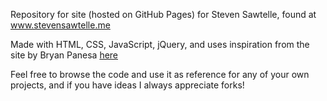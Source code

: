 Repository for site (hosted on GitHub Pages) for Steven Sawtelle, found at www.stevensawtelle.me

Made with HTML, CSS, JavaScript, jQuery, and uses inspiration from the site by Bryan Panesa [here](https://github.com/bryanpanesa/bryanpanesa.github.io)

Feel free to browse the code and use it as reference for any of your own projects, and if you have ideas I always appreciate forks!
